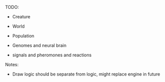 TODO:
- Creature
- World
- Population

- Genomes and neural brain
- signals and pheromones and reactions



Notes:
- Draw logic should be separate from logic, might replace engine in future

